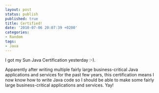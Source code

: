 ```yaml
---
layout: post
status: publish
published: true
title: Certified!
date: '2010-07-06 20:07:39 +0200'
categories:
- Random
tags:
- Java
---
```


I got my Sun Java Certification yesterday :-).

Apparently after writing multiple fairly large business-critical Java
applications and services for the past few years, this certification
means I now know how to write Java code so I should be able to make some
fairly large business-critical applications and services. Yay!
